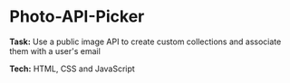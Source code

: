 # Photo-API-Picker

<b>Task:</b> Use a public image API to create custom collections and associate them with a user's email

<b>Tech:</b> HTML, CSS and JavaScript
